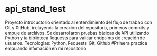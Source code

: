 # api_stand_test
Proyecto introductorio orientado al entendimiento del flujo de trabajo con Git y GitHub, incluyendo la creación del repositorio, primeros commits y empuje de archivos. Se desarrollaron pruebas básicas de API utilizando Python y la biblioteca Requests para validar endpoints de creación de usuarios.  Tecnologias: Python, Requests, Git, Github 
#Primera practica empujando infomación en mi repositorio
